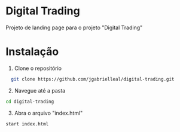 # Digital Trading 
Projeto de landing page para o projeto "Digital Trading"

# Instalação 
1. Clone o repositório 
 ```sh
   git clone https://github.com/jgabrielleal/digital-trading.git
```

2. Navegue até a pasta 
```sh
cd digital-trading
```

3. Abra o arquivo "index.html"
```sh
start index.html
```